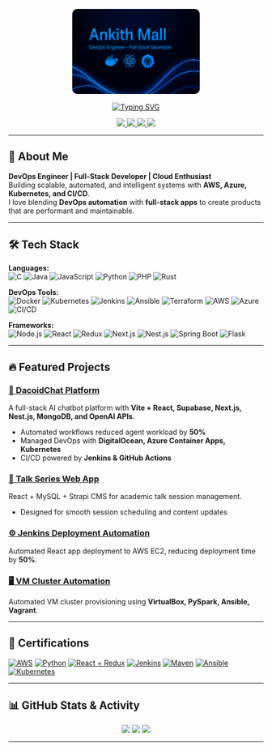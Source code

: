 <!-- Banner -->
<p align="center">
  <img src="https://raw.githubusercontent.com/AnkithMall/AnkithMall/main/profile.png" 
       alt="Ankith Mall Banner"
       style="max-width: 50%; height: auto; border-radius: 10px;">
</p>

<!-- Typing Intro -->
<p align="center">
  <a href="https://git.io/typing-svg">
    <img src="https://readme-typing-svg.demolab.com?font=Fira+Code&size=24&pause=1000&color=58A6FF&center=true&vCenter=true&width=500&lines=DevOps+Engineer;Full-Stack+Developer;Cloud+Enthusiast;Automation+%7C+Cloud+%7C+AI+Integration" alt="Typing SVG" />
  </a>
</p>

<!-- Social Links -->
<p align="center">
  <a href="https://linkedin.com/in/ankith-mall-aa8879263">
    <img src="https://img.shields.io/badge/LinkedIn-AnkithMall-0A66C2?style=for-the-badge&logo=linkedin&logoColor=white" />
  </a>
  <a href="https://github.com/AnkithMall">
    <img src="https://img.shields.io/badge/GitHub-AnkithMall-181717?style=for-the-badge&logo=github&logoColor=white" />
  </a>
  <a href="https://medium.com/@ankithmall1729">
    <img src="https://img.shields.io/badge/Medium-ankithmall1729-000000?style=for-the-badge&logo=medium&logoColor=white" />
  </a>
  <a href="https://ankith.pages.dev">
    <img src="https://img.shields.io/badge/Portfolio-ankith.pages.dev-14B8A6?style=for-the-badge&logo=google-chrome&logoColor=white" />
  </a>
</p>

---

## 🚀 About Me
**DevOps Engineer | Full-Stack Developer | Cloud Enthusiast**  
Building scalable, automated, and intelligent systems with **AWS, Azure, Kubernetes, and CI/CD**.  
I love blending **DevOps automation** with **full-stack apps** to create products that are performant and maintainable.

---

## 🛠 Tech Stack

**Languages:**  
![C](https://img.shields.io/badge/C-A8B9CC?style=for-the-badge&logo=c&logoColor=black)
![Java](https://img.shields.io/badge/Java-007396?style=for-the-badge&logo=java&logoColor=white)
![JavaScript](https://img.shields.io/badge/JavaScript-F7DF1E?style=for-the-badge&logo=javascript&logoColor=black)
![Python](https://img.shields.io/badge/Python-3776AB?style=for-the-badge&logo=python&logoColor=white)
![PHP](https://img.shields.io/badge/PHP-777BB4?style=for-the-badge&logo=php&logoColor=white)
![Rust](https://img.shields.io/badge/Rust-000000?style=for-the-badge&logo=rust&logoColor=white)

**DevOps Tools:**  
![Docker](https://img.shields.io/badge/Docker-2496ED?style=for-the-badge&logo=docker&logoColor=white)
![Kubernetes](https://img.shields.io/badge/Kubernetes-326CE5?style=for-the-badge&logo=kubernetes&logoColor=white)
![Jenkins](https://img.shields.io/badge/Jenkins-D24939?style=for-the-badge&logo=jenkins&logoColor=white)
![Ansible](https://img.shields.io/badge/Ansible-EE0000?style=for-the-badge&logo=ansible&logoColor=white)
![Terraform](https://img.shields.io/badge/Terraform-844FBA?style=for-the-badge&logo=terraform&logoColor=white)
![AWS](https://img.shields.io/badge/AWS-FF9900?style=for-the-badge&logo=amazonaws&logoColor=white)
![Azure](https://img.shields.io/badge/Azure-0078D4?style=for-the-badge&logo=microsoft-azure&logoColor=white)
![CI/CD](https://img.shields.io/badge/CI%2FCD-58A6FF?style=for-the-badge&logo=githubactions&logoColor=white)

**Frameworks:**  
![Node.js](https://img.shields.io/badge/Node.js-339933?style=for-the-badge&logo=nodedotjs&logoColor=white)
![React](https://img.shields.io/badge/React-61DAFB?style=for-the-badge&logo=react&logoColor=black)
![Redux](https://img.shields.io/badge/Redux-764ABC?style=for-the-badge&logo=redux&logoColor=white)
![Next.js](https://img.shields.io/badge/Next.js-000000?style=for-the-badge&logo=nextdotjs&logoColor=white)
![Nest.js](https://img.shields.io/badge/Nest.js-E0234E?style=for-the-badge&logo=nestjs&logoColor=white)
![Spring Boot](https://img.shields.io/badge/Spring%20Boot-6DB33F?style=for-the-badge&logo=springboot&logoColor=white)
![Flask](https://img.shields.io/badge/Flask-000000?style=for-the-badge&logo=flask&logoColor=white)

---

## 🔥 Featured Projects

### [💬 DacoidChat Platform](https://dacoidchat.com)
A full-stack AI chatbot platform with **Vite + React, Supabase, Next.js, Nest.js, MongoDB, and OpenAI APIs**.  
- Automated workflows reduced agent workload by **50%**  
- Managed DevOps with **DigitalOcean, Azure Container Apps, Kubernetes**  
- CI/CD powered by **Jenkins & GitHub Actions**

### [📢 Talk Series Web App](https://github.com/AnkithMall/scis-talk-series)
React + MySQL + Strapi CMS for academic talk session management.  
- Designed for smooth session scheduling and content updates

### [⚙ Jenkins Deployment Automation](https://medium.com/@ankithmall1729/deploy-a-react-project-on-ec2-instance-using-jenkins-automation-4875a1e686a5)
Automated React app deployment to AWS EC2, reducing deployment time by **50%**.

### [🖥 VM Cluster Automation](#)
Automated VM cluster provisioning using **VirtualBox, PySpark, Ansible, Vagrant**.

---

## 📜 Certifications

[![AWS](https://img.shields.io/badge/AWS_Cloud_Computing-232F3E?style=for-the-badge&logo=amazonaws&logoColor=white)](https://drive.google.com/file/d/1nX1-o9tAj6dG2FDzi7RBQMvyWLw4Gt13/view?usp=sharing)
[![Python](https://img.shields.io/badge/Python_Beginner-3776AB?style=for-the-badge&logo=python&logoColor=white)](https://drive.google.com/file/d/1Mj_keFyRL-ecGhsMJzMuKWP622BT5JDZ/view?usp=sharing)
[![React + Redux](https://img.shields.io/badge/React_%2B_Redux-61DAFB?style=for-the-badge&logo=react&logoColor=black)](https://drive.google.com/file/d/1o_m2z4z7Cbi-qDxf4IdG9mRp3k1wKoWl/view?usp=sharing)
[![Jenkins](https://img.shields.io/badge/Jenkins_Automation-D24939?style=for-the-badge&logo=jenkins&logoColor=white)](https://drive.google.com/file/d/1NuRX8ZTqg3-RQr9i6IWpLy2DWiqtql5k/view?usp=sharing)
[![Maven](https://img.shields.io/badge/Maven-A93F3F?style=for-the-badge&logo=apachemaven&logoColor=white)](https://drive.google.com/file/d/1mU_UVxqcC0L36eYKNrJM77rX-6Mvo9kj/view?usp=sharing)
[![Ansible](https://img.shields.io/badge/Ansible-EE0000?style=for-the-badge&logo=ansible&logoColor=white)](https://drive.google.com/file/d/181xNEhe-s31fjp3ItbkEA5Bnsg-kwOc4/view?usp=sharing)
[![Kubernetes](https://img.shields.io/badge/Kubernetes-326CE5?style=for-the-badge&logo=kubernetes&logoColor=white)](https://drive.google.com/file/d/1jJQbu_Tz48dIgnEwjD9zYpWsN1PivHpx/view?usp=sharing)

---

## 📊 GitHub Stats & Activity

<p align="center">
  <img height="160em" src="https://github-readme-stats.vercel.app/api?username=AnkithMall&show_icons=true&theme=tokyonight" />
  <img height="160em" src="https://github-readme-stats.vercel.app/api/top-langs/?username=AnkithMall&layout=compact&theme=tokyonight" />
  <img height="160em" src="https://github-readme-streak-stats.herokuapp.com/?user=AnkithMall&theme=tokyonight" />
</p>

---
